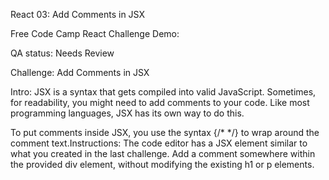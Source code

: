 React 03: Add Comments in JSX

Free Code Camp React Challenge Demo:

QA status: Needs Review

Challenge: Add Comments in JSX

Intro: JSX is a syntax that gets compiled into valid JavaScript. Sometimes, for readability, you might need to add comments to your code. Like most programming languages, JSX has its own way to do this.

To put comments inside JSX, you use the syntax {/* */} to wrap around the comment text.Instructions: The code editor has a JSX element similar to what you created in the last challenge. Add a comment somewhere within the provided div element, without modifying the existing h1 or p elements.

